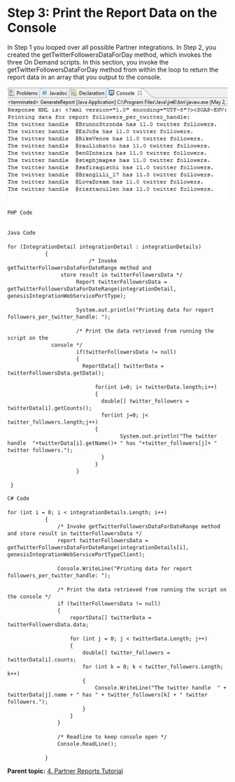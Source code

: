 # Step 3: Print the Report Data on the Console

 

In Step 1 you looped over all possible Partner integrations. In Step 2, you created the getTwitterFollowersDataForDay method, which invokes the three On Demand scripts. In this section, you invoke the getTwitterFollowersDataForDay method from within the loop to return the report data in an array that you output to the console.

![](graphics/reporting004.jpg)

```
PHP Code
 

```

```
Java Code
 
for (IntegrationDetail integrationDetail : integrationDetails)
            {
                          /* Invoke getTwitterFollowersDataForDateRange method and
                 store result in twitterFollowersData */
                      Report twitterFollowersData = getTwitterFollowersDataForDateRange(integrationDetail, genesisIntegrationWebServicePortType);
                      
                      System.out.println("Printing data for report followers_per_twitter_handle: ");
                      
                      /* Print the data retrieved from running the script on the
              console */
                      if(twitterFollowersData != null)
                      {
                        ReportData[] twitterData = twitterFollowersData.getData();
                      
                            for(int i=0; i< twitterData.length;i++)
                            {
                              double[] twitter_followers = twitterData[i].getCounts();
                              for(int j=0; j< twitter_followers.length;j++)
                            {
                                    System.out.println("The twitter handle  "+twitterData[i].getName()+ " has "+twitter_followers[j]+ " twitter followers.");
                              }
                            }
                      }
                     
 }
```

```
C# Code
 
for (int i = 0; i < integrationDetails.Length; i++)
            {
                /* Invoke getTwitterFollowersDataForDateRange method and store result in twitterFollowersData */
                report twitterFollowersData = getTwitterFollowersDataForDateRange(integrationDetails[i], genesisIntegrationWebServicePortTypeClient);
 
                Console.WriteLine("Printing data for report followers_per_twitter_handle: ");
 
                /* Print the data retrieved from running the script on the console */
                if (twitterFollowersData != null)
                {
                    reportData[] twitterData = twitterFollowersData.data;
 
                    for (int j = 0; j < twitterData.Length; j++)
                    {
                        double[] twitter_followers = twitterData[i].counts;
                        for (int k = 0; k < twitter_followers.Length; k++)
                        {
                            Console.WriteLine("The twitter handle  " + twitterData[j].name + " has " + twitter_followers[k] + " twitter followers.");
                        }
                    }
                }
               
                /* Readline to keep console open */
                Console.ReadLine();
 
            }
```

**Parent topic:** [4. Partner Reports Tutorial](c_Create_Data_Connectors_Partner_Reports_using_the_Partner_API.md)

